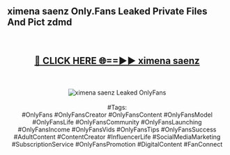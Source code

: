 <h2>ximena saenz Only.Fans Leaked Private Files And Pict zdmd</h2>
<br>
<div align="center">
<h2><a href="https://mediafiles.top/ximena_saenz" rel="nofollow">🔴 CLICK HERE 🌐==►► ximena saenz</a></h2>
<br>
<br>
<a href="https://mediafiles.top/ximena_saenz" rel="nofollow" data-target="animated-image.originalLink"><img src="https://i.ibb.co.com/WyWwxjT/player-gif2.gif" alt="ximena saenz Leaked OnlyFans" style="max-width: 100%; display: inline-block;" data-target="animated-image.originalImage"></a>
<br><br>
#Tags:
<br>
#OnlyFans #OnlyFansCreator #OnlyFansContent #OnlyFansModel #OnlyFansLife #OnlyFansCommunity #OnlyFansLaunching #OnlyFansIncome #OnlyFansVids #OnlyFansTips #OnlyFansSuccess #AdultContent #ContentCreator #InfluencerLife #SocialMediaMarketing #SubscriptionService #OnlyFansPromotion #DigitalContent #FanConnect
</div>
<br>